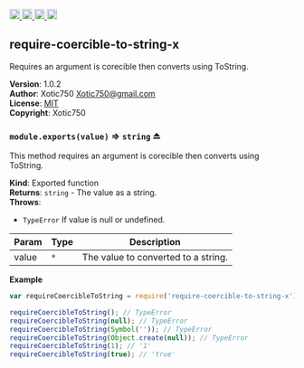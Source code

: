 <a href="https://travis-ci.org/Xotic750/require-coercible-to-string-x"
   title="Travis status">
<img
   src="https://travis-ci.org/Xotic750/require-coercible-to-string-x.svg?branch=master"
   alt="Travis status" height="18"/>
</a>
<a href="https://david-dm.org/Xotic750/require-coercible-to-string-x"
   title="Dependency status">
<img src="https://david-dm.org/Xotic750/require-coercible-to-string-x.svg"
   alt="Dependency status" height="18"/>
</a>
<a href="https://david-dm.org/Xotic750/require-coercible-to-string-x#info=devDependencies"
   title="devDependency status">
<img src="https://david-dm.org/Xotic750/require-coercible-to-string-x/dev-status.svg"
   alt="devDependency status" height="18"/>
</a>
<a href="https://badge.fury.io/js/require-coercible-to-string-x" title="npm version">
<img src="https://badge.fury.io/js/require-coercible-to-string-x.svg"
   alt="npm version" height="18"/>
</a>
<a name="module_require-coercible-to-string-x"></a>

## require-coercible-to-string-x
Requires an argument is corecible then converts using ToString.

**Version**: 1.0.2  
**Author**: Xotic750 <Xotic750@gmail.com>  
**License**: [MIT](&lt;https://opensource.org/licenses/MIT&gt;)  
**Copyright**: Xotic750  
<a name="exp_module_require-coercible-to-string-x--module.exports"></a>

### `module.exports(value)` ⇒ <code>string</code> ⏏
This method requires an argument is corecible then converts using ToString.

**Kind**: Exported function  
**Returns**: <code>string</code> - The value as a string.  
**Throws**:

- <code>TypeError</code> If value is null or undefined.


| Param | Type | Description |
| --- | --- | --- |
| value | <code>\*</code> | The value to converted to a string. |

**Example**  
```js
var requireCoercibleToString = require('require-coercible-to-string-x');

requireCoercibleToString(); // TypeError
requireCoercibleToString(null); // TypeError
requireCoercibleToString(Symbol('')); // TypeError
requireCoercibleToString(Object.create(null)); // TypeError
requireCoercibleToString(1); // '1'
requireCoercibleToString(true); // 'true'
```
